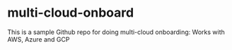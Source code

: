 # multi-cloud-onboard
This is a sample Github repo for doing multi-cloud onboarding: Works with AWS, Azure and GCP
